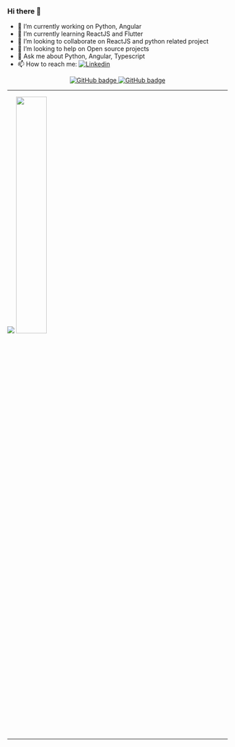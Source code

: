 ### Hi there 👋

- 🔭 I’m currently working on Python, Angular 
- 🌱 I’m currently learning ReactJS and Flutter
- 👯 I’m looking to collaborate on ReactJS and python related project
- 🤔 I’m looking to help on Open source projects
- 💬 Ask me about Python, Angular, Typescript
- 📫 How to reach me: [![Linkedin](https://img.shields.io/badge/-Linkedin-0e76a8?style=flat-square&logo=Linkedin&logoColor=ffffff)](https://www.linkedin.com/in/malavancs/) 

<p align="center">
  <a href="https://github.com/malavancs?tab=followers">
    <img src="https://img.shields.io/github/followers/malavancs?label=Followers&logo=GitHub&style=for-the-badge" alt="GitHub badge" />
  </a>

  <a href="https://github.com/malavancs?tab=followers">
    <img src="https://img.shields.io/github/stars/malavancs?affiliations=OWNER%2CCOLLABORATOR&logo=GitHub&style=for-the-badge" alt="GitHub badge" />
  </a>

</p>


  

---

<p align="left">
  
  <img src="https://github-readme-stats.vercel.app/api?username=malavancs&show_icons=true&theme=tokyonight&line_height=52" />
  <img width="37.2%" src="https://github-readme-stats.vercel.app/api/top-langs/?username=malavancs&count_private=true&theme=tokyonight&line_height=52">

</p>

---
